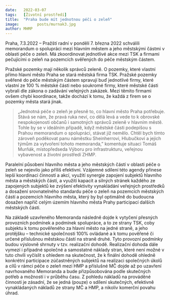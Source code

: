 ```yaml
---
date:   2022-03-07
tags:   [Životní prostředí]
title:  "Praha bude mít jednotnou péči o zeleň"
image: 	      posts/murnak3.jpg
author: MHMP
---
```


Praha, 7.3.2022 – Pražští radní v pondělí 7. března 2022 schválili memorandum o spolupráci mezi hlavním městem a jeho městskými částmi v oblasti péče o zeleň. Má zkoordinovat jednotlivé akce mezi TSK a firmami pečujícími o zeleň na pozemcích svěřených do péče městským částem.

Pražské pozemky mají několik správců zeleně. O pozemky, které vlastní přímo hlavní město Praha se stará městská firma TSK. Pražské pozemky svěřené do péče městským částem spravují buď jednotlivé firmy, které vlastní ze 100 % městské části nebo soukromé firmy, které městské části vybrali dle zákona o zadávání veřejných zakázek. Mezi těmito firmami ovšem chybí koordinace, takže dochází k tomu, že každá z firem se o pozemky města stará jinak. 

> „Jednotná péče o zeleň je přesně to, co hlavní město Praha potřebuje. Stává se nám, že pravá ruka neví, co dělá levá a vede to k obrovské nespokojenosti občanů i samotných správců zeleně v hlavním městě. Tohle by se v ideálním případě, když městské části podepíšou s Prahou memorandum o spolupráci, stávat již nemělo. Chtěl bych tímto zároveň poděkovat panu náměstku Sheinherrovi, Hlubučkovi a jejich týmům za vytvoření tohoto memoranda,” komentuje situaci Tomáš Murňák, místopředseda Výboru pro infrastrukturu, veřejnou vybavenost a životní prostředí ZHMP.

Paralelní působení hlavního města a jeho městských částí v oblasti péče o zeleň se nejevilo jako příliš efektivní. Vzájemné sdílení této agendy přinese lepší koordinaci činností a akcí, využití synergie zapojení subjektů hlavního města a městských částí, a využití kapacit a silných stránek každého ze zapojených subjektů ke zvýšení efektivity vynakládání veřejných prostředků a dosažení srovnatelného standardu péče o zeleň na pozemcích městských částí  a pozemcích hlavního města, který by byl optimálně do budoucna dosažen napříč celým územím hlavního města Prahy participací dalších městských částí.

Na základě uzavřeného Memoranda následně dojde k vytyčení přesných provozních podmínek a podmínek spolupráce, a to ze strany TSK, coby subjektu k tomu pověřeného za hlavní město na jedné straně, a jeho protějšku – technické společnosti 100% ovládané a k tomu pověřené či určené příslušnou městskou částí na straně druhé. Tyto provozní podmínky budou výslovně shrnuty v tzv. realizační dohodě. Realizační dohoda dále vymezí i případné společné a samostatné náklady stran, které není možné v tuto chvíli vyčíslit s ohledem na skutečnost, že k finální dohodě ohledně konkrétní participace zúčastněných subjektů na realizaci společných úkolů a cílů v rámci péče o zeleň mezi HMP a příslušné MČ dojde až po uzavření navrhovaného Memoranda a bude přizpůsobována podle skutečných potřeb a možností i v průběhu času. Z pohledu nákladů na prováděné činnosti je zásadní, že se jedná (pouze) o sdílení skutečných, efektivně vynakládaných nákladů ze strany MČ a HMP, a nikoliv komerční povahu úhrad.

